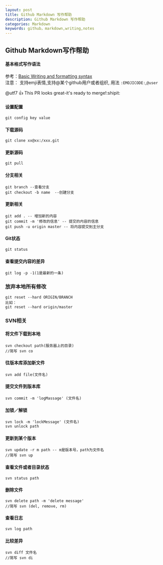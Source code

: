 ```yaml
---
layout: post
title: Github Markdown 写作帮助
description: Github Markdown 写作帮助
categories: Markdown
keywords: github，markdown,writing,notes
---
```


## Github Markdown写作帮助

#### **基本格式写作语法**
	
参考：[Basic Writing and formatting syntax](https://help.github.com/articles/basic-writing-and-formatting-syntax/)  
注意：
支持emji表情,支持@某个github用户或者组织,
用法 `:EMOJICODE:`,`@user`

@utf7 :+1: This PR looks great-it's ready to merge!:shipit:
		 
#### 设置配置

` git config key value `

#### **下载源码**
   ``` git clone xx@xx:/xxx.git ```
    
#### **更新源码**
    git pull

#### **分支相关**
    git branch --查看分支
    git checkout -b name  --创建分支

#### **更新相关**
    git add . -- 增加新的内容
    git commit -m '修改的信息' -- 提交的内容的信息
    git push -u origin master -- 将内容提交到主分支
    
#### **Git状态**
    git status

#### **查看提交内容的差异**
    git log -p -1(1是最新的一条)
    
### **放弃本地所有修改**
```ssh
git reset --hard ORIGIN/BRANCH
比如：
git reset --hard origin/master

```	
 
### **SVN相关**

#### **将文件下载到本地**
    svn checkout path(服务器上的目录)
    //简写 svn co

#### **往版本库添加新文件**
    svn add file(文件名)

#### **提交文件到版本库**
    svn commit -m 'logMassage' (文件名)
    
#### **加锁／解锁**
    svn lock -m 'lockMessage' (文件名)
    svn unlock path

#### **更新到某个版本**
    svn update -r m path -- m是版本号，path为文件名
    //简写 svn up

#### **查看文件或者目录状态**
    svn status path
    
#### **删除文件**
    svn delete path -m 'delete message'
    //简写 svn (del, remove, rm)
    
#### **查看日志**
    svn log path
    
#### **比较差异**
    svn diff 文件名
    //简写 svn di
